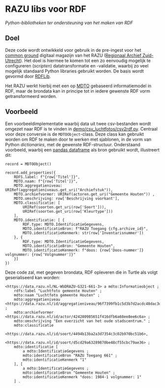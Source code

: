 # RAZU libs voor RDF

*Python-bibliotheken ter ondersteuning van het maken van RDF*

## Doel

Deze code wordt ontwikkeld voor gebruik in de pre-ingest voor het [common ground](https://commonground.nl/) digitaal magazijn van het RAZU ([Regionaal Archief Zuid-Utrecht](https://www.razu.nl/)). Het doel is hiermee te komen tot een zo eenvoudig mogelijk te configureren (*scripten*) datatransformatie en -validatie, waarbij zo veel mogelijk standaard Python libraries gebruikt worden. De basis wordt gevormd door [RDFLib](https://rdflib.readthedocs.io/).

Het RAZU werkt hierbij met een op [MDTO](https://www.nationaalarchief.nl/archiveren/mdto) gebaseerd informatiemodel in RDF, maar de brondata kan in principe tot in iedere gewenste RDF vorm getransformeerd worden.

## Voorbeeld

Een voorbeeldimplementatie waarbij data uit twee csv-bestanden wordt omgezet naar RDF is te vinden in [demo/csv_luchtfotos/csv2rdf.py](./demo/csv_luchtfotos/csv2rdf.py). Centraal voor deze conversie is de `MDTOObject`-class. Deze class kan gebruikt worden om RDF te maken door te werken met sjablonen, in de vorm van Python *dictionaries*, met de gewenste RDF-structuur. Onderstaand voorbeeld, waarbij een [pandas dataframe](https://pandas.pydata.org/) als bron gebruikt wordt, illustreert dit:


    record = MDTOObject()

    record.add_properties({
        RDFS.label: f"{row['Titel']}",
        MDTO.naam: f"{row['Titel']}",
        MDTO.aggregatieniveau: URIRef(aggregatieniveaus.get_uri("Archiefstuk")), 
        MDTO.archiefvormer: URIRef(actoren.get_uri("Gemeente Houten")) ,
        MDTO.omschrijving: row['Beschrijving voorkant'],
        MDTO.classificatie: [
            URIRef(soorten.get_uri(row['Soort'])), 
            URIRef(soorten.get_uri(row['Kleurtype']))
        ],
        MDTO.identificatie: [ {
            RDF.type: MDTO.IdentificatieGegevens,
            MDTO.identificatieBron: f"RAZU Toegang {cfg.archive_id}",
            MDTO.identificatieKenmerk: str(row['Inventarisnummer']) 
        }, {
            RDF.type: MDTO.IdentificatieGegevens,
            MDTO.identificatieBron: "Gemeente Houten",
            MDTO.identificatieKenmerk: f"doos: {row['Doos-nummer']} volgnummer: {row['Volgnummer']}" 
        }]
    })

Deze code zal, met gegeven brondata, RDF opleveren die in Turtle als volgt geserialiseerd kan worden:

    <https://data.razu.nl/NL-WbDRAZU-G321-661-3> a mdto:Informatieobject ;
        rdfs:label "Luchtfoto gemeente Houten" ;
        mdto:naam "Luchtfoto gemeente Houten" ;
        mdto:aggregatieniveau <https://data.razu.nl/id/aggregatieniveau/96f7399fb1c5d3b7d2acdc48dac3d71e> ;
        mdto:archiefvormer <https://data.razu.nl/id/actor/424280985651f416dfb6a68ee8ee6c6a> ;
        mdto:omschrijving "Een overzicht van het oude stadscentrum." ;
        mdto:classificatie 
            <https://data.razu.nl/id/soort/4494b13ba2a3d7354c3c02b970bc51b6>,
            <https://data.razu.nl/id/soort/d5cd29a63289870be48cf55cbc79ae36> ;
        mdto:identificatie [ 
            a mdto:IdentificatieGegevens ;
            mdto:identificatieBron "RAZU Toegang 661" ;
            mdto:identificatieKenmerk "1" 
        ], [ 
            a mdto:IdentificatieGegevens ;
            mdto:identificatieBron "Gemeente Houten" ;
            mdto:identificatieKenmerk "doos: 1984-1 volgnummer: 1" 
        ] .

    


